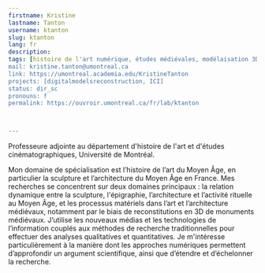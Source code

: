 ```yaml
---
firstname: Kristine
lastname: Tanton
username: ktanton
slug: ktanton
lang: fr
description: 
tags: [histoire de l'art numérique, études médiévales, modélaisation 3D]
mail: kristine.tanton@umontreal.ca
link: https://umontreal.academia.edu/KristineTanton
projects: [digitalmodelsreconstruction, ICI]
status: dir_sc
pronouns: f
permalink: https://ouvroir.umontreal.ca/fr/lab/ktanton



---
```


Professeure adjointe au département d'histoire de l'art et d'études cinématographiques, Université de Montréal.

Mon domaine de spécialisation est l’histoire de l’art du Moyen Âge, en particulier la sculpture et l’architecture du Moyen Âge en France. Mes recherches se concentrent sur deux domaines principaux : la relation dynamique entre la sculpture, l'épigraphie, l’architecture et l’activité rituelle au Moyen Âge, et les processus matériels dans l’art et l’architecture médiévaux, notamment par le biais de reconstitutions en 3D de monuments médiévaux. J’utilise les nouveaux médias et les technologies de l’information couplés aux méthodes de recherche traditionnelles pour effectuer des analyses qualitatives et quantitatives. Je m'intéresse particulièrement à la manière dont les approches numériques permettent d’approfondir un argument scientifique, ainsi que d’étendre et d’échelonner la recherche. 
